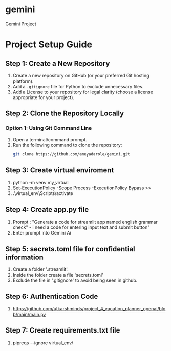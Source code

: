 # gemini
Gemini Project 

# Project Setup Guide

## Step 1: Create a New Repository
1. Create a new repository on GitHub (or your preferred Git hosting platform).
2. Add a `.gitignore` file for Python to exclude unnecessary files.
3. Add a License to your repository for legal clarity (choose a license appropriate for your project).

## Step 2: Clone the Repository Locally

### Option 1: Using Git Command Line
1. Open a terminal/command prompt.
2. Run the following command to clone the repository:
   ```bash
   git clone https://github.com/ameyadarole/gemini.git

## Step 3: Create virtual enviroment
1. python -m venv my_virtual
2. Set-ExecutionPolicy -Scope Process -ExecutionPolicy Bypass >>
3. .\virtual_env\Scripts\activate

## Step 4: Create app.py file
1. Prompt : "Generate a code for streamlit app named english grammar check" - i need a code for entering input text and submit button"
2. Enter prompt into Gemini Ai

## Step 5: secrets.toml file for confidential information
1. Create a folder '.streamlit'. 
2. Inside the folder create a file 'secrets.toml'
3. Exclude the file in '.gitignore' to avoid being seen in github.

## Step 6: Authentication Code
1. https://github.com/utkarshminds/project_4_vacation_planner_openai/blob/main/main.py

## Step 7: Create requirements.txt file
1. pipreqs --ignore virtual_env/